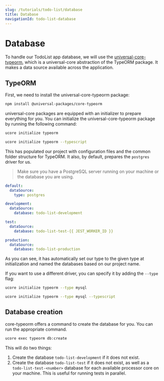 ```yaml
---
slug: /tutorials/todo-list/database
title: Database
navigationId: todo-list-database
---
```


# Database

To handle our TodoList app database, we will use the [universal-core-typeorm](https://github.com/universal-packages/universal-core-typeorm), which is a universal-core abstraction of the TypeORM package. It makes a data source available across the application.

## TypeORM

First, we need to install the universal-core-typeorm package:

```bash
npm install @universal-packages/core-typeorm
```

universal-core packages are equipped with an initializer to prepare everything for you. You can initialize the universal-core-typeorm package by running the following command:

<js-only>

```bash
ucore initialize typeorm
```

</js-only>

<ts-only>

```bash
ucore initialize typeorm --typescript
```

</ts-only>

This has populated our project with configuration files and the common folder structure for TypeORM. It also, by default, prepares the `postgres` driver for us.

> Make sure you have a PostgreSQL server running on your machine or the database you are using.

```yaml:title=.src/config/typeorm-module.yaml
default:
  dataSource:
    type: postgres

development:
  dataSource:
    database: todo-list-development

test:
  dataSource:
    database: todo-list-test-{{ JEST_WORKER_ID }}

production:
  dataSource:
    database: todo-list-production
```

As you can see, it has automatically set our type to the given type at initialization and named the databases based on our project name.

If you want to use a different driver, you can specify it by adding the `--type` flag:

<js-only>

```bash
ucore initialize typeorm --type mysql
```

</js-only>

<ts-only>

```bash
ucore initialize typeorm --type mysql --typescript
```

</ts-only>

## Database creation

core-typeorm offers a command to create the database for you. You can run the appropriate command.

```bash
ucore exec typeorm db:create
```

This will do two things:

1. Create the database `todo-list-development` if it does not exist.
2. Create the database `todo-list-test` if it does not exist, as well as a `todo-list-test-<number>` database for each available processor core on your machine. This is useful for running tests in parallel.
